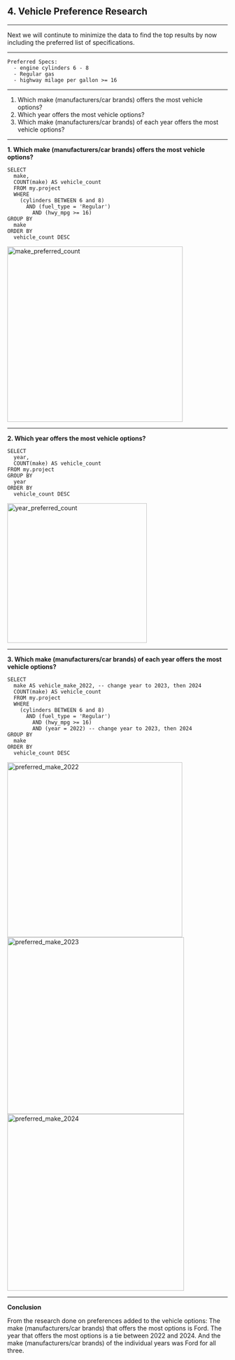 ## 4. Vehicle Preference Research
-----
Next we will continute to minimize the data to find the top results by now including the preferred list of specifications. 

-----
```
Preferred Specs:
  - engine cylinders 6 - 8
  - Regular gas
  - highway milage per gallon >= 16
```
-----
1. Which make (manufacturers/car brands) offers the most vehicle options?
2. Which year offers the most vehicle options?
3. Which make (manufacturers/car brands) of each year offers the most vehicle options?

-----
**1. Which make (manufacturers/car brands) offers the most vehicle options?**

```
SELECT
  make,
  COUNT(make) AS vehicle_count
  FROM my.project 
  WHERE
    (cylinders BETWEEN 6 and 8)
      AND (fuel_type = 'Regular')
        AND (hwy_mpg >= 16)
GROUP BY
  make
ORDER BY
  vehicle_count DESC
```
 <img width="401" alt="make_preferred_count" src="https://github.com/user-attachments/assets/36d0a1f6-db6b-4253-a904-603b044eb419">

-----
**2. Which year offers the most vehicle options?**

```
SELECT  
  year,
  COUNT(make) AS vehicle_count
FROM my.project
GROUP BY
  year
ORDER BY
  vehicle_count DESC
```
<img width="319" alt="year_preferred_count" src="https://github.com/user-attachments/assets/9268620d-450c-4135-93be-df169f0cdf8e">

-----
**3. Which make (manufacturers/car brands) of each year offers the most vehicle options?**

```
SELECT
  make AS vehicle_make_2022, -- change year to 2023, then 2024
  COUNT(make) AS vehicle_count
  FROM my.project
  WHERE
    (cylinders BETWEEN 6 and 8)
      AND (fuel_type = 'Regular')
        AND (hwy_mpg >= 16)
        AND (year = 2022) -- change year to 2023, then 2024
GROUP BY
  make
ORDER BY
  vehicle_count DESC
```
<img width="400" alt="preferred_make_2022" src="https://github.com/user-attachments/assets/d9226456-4e97-44da-a31a-d2f4907c040a"><img width="404" alt="preferred_make_2023" src="https://github.com/user-attachments/assets/3dd2d4e5-99e0-4edc-abd8-546aca52cccf"><img width="404" alt="preferred_make_2024" src="https://github.com/user-attachments/assets/ce9dceb6-82f7-440e-9de0-7e5a6179867c">

-----
**Conclusion**

From the research done on preferences added to the vehicle options:
The make (manufacturers/car brands) that offers the most options is Ford.
The year that offers the most options is a tie between 2022 and 2024.
And the make (manufacturers/car brands) of the individual years was Ford for all three.
